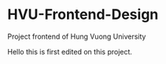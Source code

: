 # HVU-Frontend-Design
Project frontend of Hung Vuong University

Hello this is first edited on this project.
